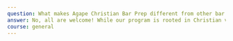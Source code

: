 ```yaml
---
question: What makes Agape Christian Bar Prep different from other bar review courses?
answer: No, all are welcome! While our program is rooted in Christian values of compassion, perseverance, and faith, our focus is on helping every student succeed, regardless of their faith background. We offer optional prayer support and spiritual encouragement for those who desire it.
course: general
---
```

